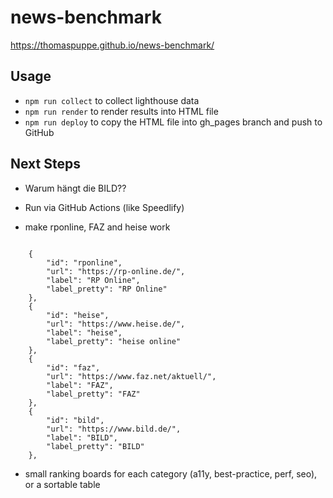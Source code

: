 # news-benchmark

https://thomaspuppe.github.io/news-benchmark/

## Usage

* `npm run collect` to collect lighthouse data
* `npm run render` to render results into HTML file
* `npm run deploy` to copy the HTML file into gh_pages branch and push to GitHub


## Next Steps

* Warum hängt die BILD??

* Run via GitHub Actions (like Speedlify)

* make rponline, FAZ and heise work

```

	{
		"id": "rponline",
		"url": "https://rp-online.de/",
		"label": "RP Online",
		"label_pretty": "RP Online"
	},
	{
		"id": "heise",
		"url": "https://www.heise.de/",
		"label": "heise",
		"label_pretty": "heise online"
	},
	{
		"id": "faz",
		"url": "https://www.faz.net/aktuell/",
		"label": "FAZ",
		"label_pretty": "FAZ"
	},
	{
		"id": "bild",
		"url": "https://www.bild.de/",
		"label": "BILD",
		"label_pretty": "BILD"
	},
```

* small ranking boards for each category (a11y, best-practice, perf, seo), or a sortable table
